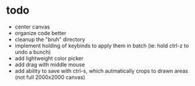 # todo
- center canvas
- organize code better
- cleanup the "bruh" directory
- implement holding of keybinds to apply them in batch (ie: hold ctrl-z to undo a bunch)
- add lightweight color picker
- add drag with middle mouse
- add ability to save with ctrl-s, which autmatically crops to drawn areas (not full 2000x2000 canvas)